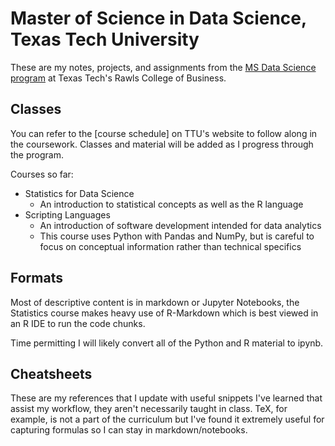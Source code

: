# Master of Science in Data Science, Texas Tech University

These are my notes, projects, and assignments from the [MS Data Science program](https://www.depts.ttu.edu/rawlsbusiness/graduate/ms/datascience/) at Texas Tech's Rawls College of Business.

## Classes
You can refer to the [course schedule] on TTU's website to follow along in the coursework. Classes and material will be added as I progress through the program.

Courses so far:
- Statistics for Data Science
  - An introduction to statistical concepts as well as the R language
- Scripting Languages
  - An introduction of software development intended for data analytics
  - This course uses Python with Pandas and NumPy, but is careful to focus on conceptual information rather than technical specifics

## Formats
Most of descriptive content is in markdown or Jupyter Notebooks, the Statistics course makes heavy use of R-Markdown which is best viewed in an R IDE to run the code chunks.

Time permitting I will likely convert all of the Python and R material to ipynb. 

## Cheatsheets
These are my references that I update with useful snippets I've learned that assist my workflow, they aren't necessarily taught in class.
TeX, for example, is not a part of the curriculum but I've found it extremely useful for capturing formulas so I can stay in markdown/notebooks.  


